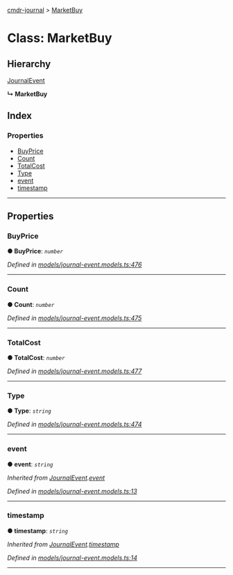 [cmdr-journal](../README.md) > [MarketBuy](../classes/marketbuy.md)



# Class: MarketBuy

## Hierarchy


 [JournalEvent](journalevent.md)

**↳ MarketBuy**







## Index

### Properties

* [BuyPrice](marketbuy.md#buyprice)
* [Count](marketbuy.md#count)
* [TotalCost](marketbuy.md#totalcost)
* [Type](marketbuy.md#type)
* [event](marketbuy.md#event)
* [timestamp](marketbuy.md#timestamp)



---
## Properties
<a id="buyprice"></a>

###  BuyPrice

**●  BuyPrice**:  *`number`* 

*Defined in [models/journal-event.models.ts:476](https://github.com/chrisbruford/cmdr-journal/blob/1e4d048/src/models/journal-event.models.ts#L476)*





___

<a id="count"></a>

###  Count

**●  Count**:  *`number`* 

*Defined in [models/journal-event.models.ts:475](https://github.com/chrisbruford/cmdr-journal/blob/1e4d048/src/models/journal-event.models.ts#L475)*





___

<a id="totalcost"></a>

###  TotalCost

**●  TotalCost**:  *`number`* 

*Defined in [models/journal-event.models.ts:477](https://github.com/chrisbruford/cmdr-journal/blob/1e4d048/src/models/journal-event.models.ts#L477)*





___

<a id="type"></a>

###  Type

**●  Type**:  *`string`* 

*Defined in [models/journal-event.models.ts:474](https://github.com/chrisbruford/cmdr-journal/blob/1e4d048/src/models/journal-event.models.ts#L474)*





___

<a id="event"></a>

###  event

**●  event**:  *`string`* 

*Inherited from [JournalEvent](journalevent.md).[event](journalevent.md#event)*

*Defined in [models/journal-event.models.ts:13](https://github.com/chrisbruford/cmdr-journal/blob/1e4d048/src/models/journal-event.models.ts#L13)*





___

<a id="timestamp"></a>

###  timestamp

**●  timestamp**:  *`string`* 

*Inherited from [JournalEvent](journalevent.md).[timestamp](journalevent.md#timestamp)*

*Defined in [models/journal-event.models.ts:14](https://github.com/chrisbruford/cmdr-journal/blob/1e4d048/src/models/journal-event.models.ts#L14)*





___


